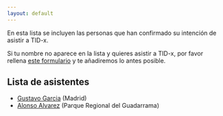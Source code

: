 ```yaml
---
layout: default
---
```


En esta lista se incluyen las personas que han confirmado su intención de
asistir a TID-x.

Si tu nombre no aparece en la lista y quieres asistir a TID-x, por favor
rellena <a href="https://forms.arengu.com/157999349221948772" target="_blank">este formulario</a>
y te añadiremos lo antes posible.

## Lista de asistentes
- [Gustavo Garcia](https://gitHub.com/ggarber) (Madrid)
- [Alonso Alvarez](https://twitter.com/alalga) (Parque Regional del Guadarrama)
